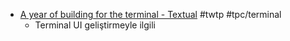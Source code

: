 - [A year of building for the terminal - Textual](https://textual.textualize.io/blog/2022/12/20/a-year-of-building-for-the-terminal/) #twtp #tpc/terminal
	- Terminal UI geliştirmeyle ilgili